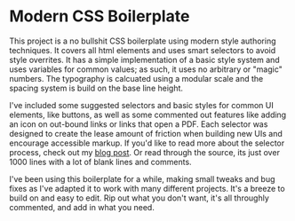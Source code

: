 # Modern CSS Boilerplate

This project is a no bullshit CSS boilerplate using modern style authoring techniques. It covers all html elements and uses smart selectors to avoid style overrites. It has a simple implementation of a basic style system and uses variables for common values; as such, it uses no arbitrary or "magic" numbers. The typography is calcuated using a modular scale and the spacing system is build on the base line height.

I've included some suggested selectors and basic styles for common UI elements, like buttons, as well as some commented out features like adding an icon on out-bound links or links that open a PDF. Each selector was designed to create the lease amount of friction when building new UIs and encourage accessible markup. If you'd like to read more about the selector process, check out my [blog post](https://www.mattmcadams.com/thoughts/smart-selectors). Or read through the source, its just over 1000 lines with a lot of blank lines and comments.

I've been using this boilerplate for a while, making small tweaks and bug fixes as I've adapted it to work with many different projects. It's a breeze to build on and easy to edit. Rip out what you don't want, it's all throughly commented, and add in what you need.
